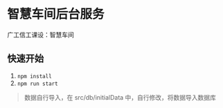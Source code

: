 # 智慧车间后台服务

广工信工课设：智慧车间

## 快速开始

1. `npm install`
2. `npm run start`

> 数据自行导入，在 src/db/initialData 中，自行修改，将数据导入数据库
